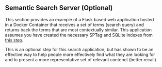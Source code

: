 ## Semantic Search Server (Optional)

This section provides an example of a Flask based web application hosted in a Docker Container that receives a set of terms (search query) and returns back the terms that are most contextually similar.  This application assumes you have created the necessary SPTag and SQLite indexes from [this step](https://github.com/liamca/covid19search/tree/master/notebooks/semantic-server).

This is an optional step for this search application, but has shown to be an effective way to help people more effectively find what they are looking for and to present a more representative set of relevant contenct (better recall). 


